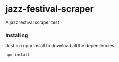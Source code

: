 # jazz-festival-scraper
A jazz festival scraper test


### Installing

Just run npm install to download all the dependencies

```
npm install
```
